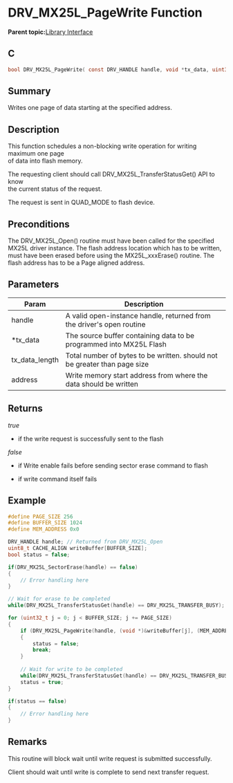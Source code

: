 # DRV\_MX25L\_PageWrite Function

**Parent topic:**[Library Interface](GUID-410DBBCC-D224-45B2-B881-7BFB0DFF0EFC.md)

## C

```c
bool DRV_MX25L_PageWrite( const DRV_HANDLE handle, void *tx_data, uint32_t tx_data_length, uint32_t address );
```

## Summary

Writes one page of data starting at the specified address.

## Description

This function schedules a non-blocking write operation for writing maximum one page<br />of data into flash memory.

The requesting client should call DRV\_MX25L\_TransferStatusGet\(\) API to know<br />the current status of the request.

The request is sent in QUAD\_MODE to flash device.

## Preconditions

The DRV\_MX25L\_Open\(\) routine must have been called for the specified MX25L driver instance. The flash address location which has to be written, must have been erased before using the MX25L\_xxxErase\(\) routine. The flash address has to be a Page aligned address.

## Parameters

|Param|Description|
|-----|-----------|
|handle|A valid open-instance handle, returned from the driver's open routine|
|\*tx\_data|The source buffer containing data to be programmed into MX25L Flash|
|tx\_data\_length|Total number of bytes to be written. should not be greater than page size|
|address|Write memory start address from where the data should be written|

## Returns

*true*

-   if the write request is successfully sent to the flash


*false*

-   if Write enable fails before sending sector erase command to flash

-   if write command itself fails


## Example

```c
#define PAGE_SIZE 256
#define BUFFER_SIZE 1024
#define MEM_ADDRESS 0x0

DRV_HANDLE handle; // Returned from DRV_MX25L_Open
uint8_t CACHE_ALIGN writeBuffer[BUFFER_SIZE];
bool status = false;

if(DRV_MX25L_SectorErase(handle) == false)
{
    // Error handling here
}

// Wait for erase to be completed
while(DRV_MX25L_TransferStatusGet(handle) == DRV_MX25L_TRANSFER_BUSY);

for (uint32_t j = 0; j < BUFFER_SIZE; j += PAGE_SIZE)
{
    if (DRV_MX25L_PageWrite(handle, (void *)&writeBuffer[j], (MEM_ADDRESS + j)) == false)
    {
        status = false;
        break;
    }
    
    // Wait for write to be completed
    while(DRV_MX25L_TransferStatusGet(handle) == DRV_MX25L_TRANSFER_BUSY);
    status = true;
}

if(status == false)
{
    // Error handling here
}

```

## Remarks

This routine will block wait until write request is submitted successfully.

Client should wait until write is complete to send next transfer request.


